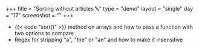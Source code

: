 +++
title = "Sorting without articles 🔤"
type = "demo"
layout = "single"
day = "17"
screenshot = ""
+++

* {{< code "sort()" >}} method on arrays and how to pass a function with two options to compare
* Regex for stripping "a", "the" or "an" and how to make it insensitive